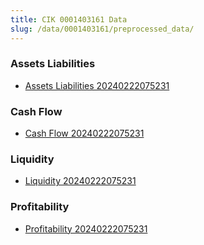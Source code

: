 ```yaml
---
title: CIK 0001403161 Data
slug: /data/0001403161/preprocessed_data/
---
```


### Assets Liabilities
- [Assets Liabilities 20240222075231](data/0001403161/preprocessed_data/Assets_Liabilities/0001403161_Assets_Liabilities_20240222075231.csv)

### Cash Flow
- [Cash Flow 20240222075231](data/0001403161/preprocessed_data/Cash_Flow/0001403161_Cash_Flow_20240222075231.csv)

### Liquidity
- [Liquidity 20240222075231](data/0001403161/preprocessed_data/Liquidity/0001403161_Liquidity_20240222075231.csv)

### Profitability
- [Profitability 20240222075231](data/0001403161/preprocessed_data/Profitability/0001403161_Profitability_20240222075231.csv)

